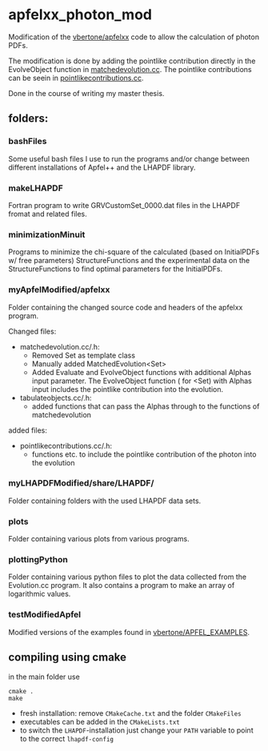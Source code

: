 # apfelxx_photon_mod
Modification of the [vbertone/apfelxx](https://github.com/vbertone/apfelxx) code to allow the calculation of photon PDFs. 

The modification is done by adding the pointlike contribution directly in the EvolveObject function in [matchedevolution.cc](https://github.com/alexanderepping/apfelxx_photon_mod/blob/main/myApfelModified/apfelxx/src/kernel/matchedevolution.cc).
The pointlike contributions can be seein in [pointlikecontributions.cc](https://github.com/alexanderepping/apfelxx_photon_mod/blob/main/myApfelModified/apfelxx/src/kernel/pointlikecontributions.cc).

Done in the course of writing my master thesis.

## folders:

### bashFiles
Some useful bash files I use to run the programs and/or change between different installations of Apfel++ and the LHAPDF library.

### makeLHAPDF
Fortran program to write GRVCustomSet_0000.dat files in the LHAPDF fromat and related files.

### minimizationMinuit
Programs to minimize the chi-square of the calculated (based on InitialPDFs w/ free parameters) StructureFunctions and the experimental data on the StructureFunctions to find optimal parameters for the InitialPDFs.

### myApfelModified/apfelxx
Folder containing the changed source code and headers of the apfelxx program.

Changed files: 
- matchedevolution.cc/.h: 
    - Removed Set<Distribution> as template class
    - Manually added MatchedEvolution<Set<Distribution>>
    - Added Evaluate and EvolveObject functions with additional Alphas input parameter. The EvolveObject function ( for <Set<Distribution>) with Alphas input includes the pointlike contribution into the evolution.
- tabulateobjects.cc/.h:
    - added functions that can pass the Alphas through to the functions of matchedevolution

added files: 
- pointlikecontributions.cc/.h: 
    - functions etc. to include the pointlike contribution of the photon into the evolution 


### myLHAPDFModified/share/LHAPDF/
Folder containing folders with the used LHAPDF data sets.

### plots
Folder containing various plots from various programs.

### plottingPython
Folder containing various python files to plot the data collected from the Evolution.cc program. It also contains a program to make an array of logarithmic values.

### testModifiedApfel
Modified versions of the examples found in [vbertone/APFEL_EXAMPLES](https://github.com/vbertone/APFEL_Examples).


## compiling using cmake
in the main folder use
```
cmake .
make
```
- fresh installation: remove `CMakeCache.txt` and the folder `CMakeFiles`
- executables can be added in the `CMakeLists.txt` 
- to switch the `LHAPDF`-installation just change your `PATH` variable to point to the correct `lhapdf-config`

